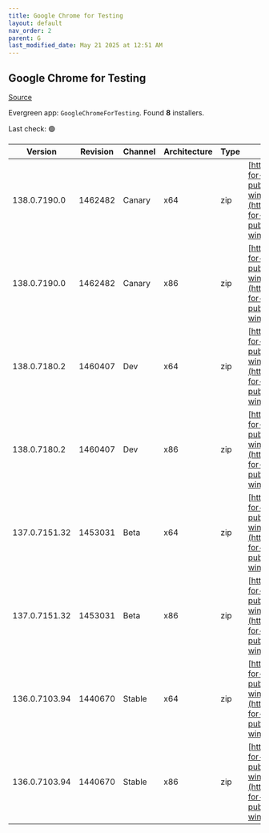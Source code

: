 ```yaml
---
title: Google Chrome for Testing
layout: default
nav_order: 2
parent: G
last_modified_date: May 21 2025 at 12:51 AM
---
```


## Google Chrome for Testing

[Source](https://googlechromelabs.github.io/chrome-for-testing/)

Evergreen app: `GoogleChromeForTesting`. Found **8** installers.

Last check: 🟢

| Version       | Revision | Channel | Architecture | Type | URI                                                                                                                                                                                            |
| ------------- | -------- | ------- | ------------ | ---- | ---------------------------------------------------------------------------------------------------------------------------------------------------------------------------------------------- |
| 138.0.7190.0  | 1462482  | Canary  | x64          | zip  | [https://storage.googleapis.com/chrome-for-testing-public/138.0.7190.0/win64/chrome-win64.zip](https://storage.googleapis.com/chrome-for-testing-public/138.0.7190.0/win64/chrome-win64.zip)   |
| 138.0.7190.0  | 1462482  | Canary  | x86          | zip  | [https://storage.googleapis.com/chrome-for-testing-public/138.0.7190.0/win32/chrome-win32.zip](https://storage.googleapis.com/chrome-for-testing-public/138.0.7190.0/win32/chrome-win32.zip)   |
| 138.0.7180.2  | 1460407  | Dev     | x64          | zip  | [https://storage.googleapis.com/chrome-for-testing-public/138.0.7180.2/win64/chrome-win64.zip](https://storage.googleapis.com/chrome-for-testing-public/138.0.7180.2/win64/chrome-win64.zip)   |
| 138.0.7180.2  | 1460407  | Dev     | x86          | zip  | [https://storage.googleapis.com/chrome-for-testing-public/138.0.7180.2/win32/chrome-win32.zip](https://storage.googleapis.com/chrome-for-testing-public/138.0.7180.2/win32/chrome-win32.zip)   |
| 137.0.7151.32 | 1453031  | Beta    | x64          | zip  | [https://storage.googleapis.com/chrome-for-testing-public/137.0.7151.32/win64/chrome-win64.zip](https://storage.googleapis.com/chrome-for-testing-public/137.0.7151.32/win64/chrome-win64.zip) |
| 137.0.7151.32 | 1453031  | Beta    | x86          | zip  | [https://storage.googleapis.com/chrome-for-testing-public/137.0.7151.32/win32/chrome-win32.zip](https://storage.googleapis.com/chrome-for-testing-public/137.0.7151.32/win32/chrome-win32.zip) |
| 136.0.7103.94 | 1440670  | Stable  | x64          | zip  | [https://storage.googleapis.com/chrome-for-testing-public/136.0.7103.94/win64/chrome-win64.zip](https://storage.googleapis.com/chrome-for-testing-public/136.0.7103.94/win64/chrome-win64.zip) |
| 136.0.7103.94 | 1440670  | Stable  | x86          | zip  | [https://storage.googleapis.com/chrome-for-testing-public/136.0.7103.94/win32/chrome-win32.zip](https://storage.googleapis.com/chrome-for-testing-public/136.0.7103.94/win32/chrome-win32.zip) |
